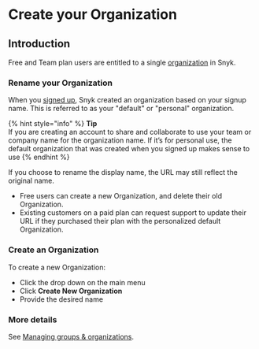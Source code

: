 # Create your Organization

## Introduction

Free and Team plan users are entitled to a single [organization](https://docs.snyk.io/user-and-group-management/managing-groups-and-organizations/whats-a-snyk-organization) in Snyk.

### Rename your Organization

When you [signed up](../../quickstart/create-a-snyk-account/), Snyk created an organization based on your signup name. This is referred to as your "default" or "personal" organization.

{% hint style="info" %}
**Tip**\
If you are creating an account to share and collaborate to use your team or company name for the organization name. If it’s for personal use, the default organization that was created when you signed up makes sense to use
{% endhint %}

If you choose to rename the display name, the URL may still reflect the original name.

* Free users can create a new Organization, and delete their old Organization.
* Existing customers on a paid plan can request support to update their URL if they purchased their plan with the personalized default Organization.

### Create an Organization

To create a new Organization:

* Click the drop down on the main menu
* Click **Create New Organization**
* Provide the desired name

### More details

See [Managing groups & organizations](../../../snyk-admin/managing-groups-and-organizations/).
